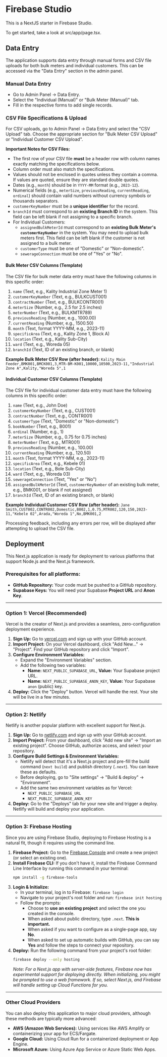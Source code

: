 
# Firebase Studio

This is a NextJS starter in Firebase Studio.

To get started, take a look at src/app/page.tsx.

## Data Entry

The application supports data entry through manual forms and CSV file uploads for both bulk meters and individual customers. This can be accessed via the "Data Entry" section in the admin panel.

### Manual Data Entry
- Go to Admin Panel -> Data Entry.
- Select the "Individual (Manual)" or "Bulk Meter (Manual)" tab.
- Fill in the respective forms to add single records.

### CSV File Specifications & Upload

For CSV uploads, go to Admin Panel -> Data Entry and select the "CSV Upload" tab. Choose the appropriate section for "Bulk Meter CSV Upload" or "Individual Customer CSV Upload".

**Important Notes for CSV Files:**
- The first row of your CSV file **must** be a header row with column names exactly matching the specifications below.
- Column order must also match the specifications.
- Values should not be enclosed in quotes unless they contain a comma. If values are quoted, ensure they are standard double quotes.
- Dates (e.g., `month`) should be in `YYYY-MM` format (e.g., `2023-12`).
- Numerical fields (e.g., `meterSize`, `previousReading`, `currentReading`, `ordinal`) should contain valid numbers without currency symbols or thousands separators.
- `customerKeyNumber` must be a **unique identifier** for the record.
- `branchId` must correspond to an **existing Branch ID** in the system. This field can be left blank if not assigning to a specific branch.
- For Individual Customers:
    - `assignedBulkMeterId` must correspond to an **existing Bulk Meter's `customerKeyNumber`** in the system. You may need to upload bulk meters first. This field can be left blank if the customer is not assigned to a bulk meter.
    - `customerType` must be one of "Domestic" or "Non-domestic".
    - `sewerageConnection` must be one of "Yes" or "No".

#### Bulk Meter CSV Columns (Template)
The CSV file for bulk meter data entry must have the following columns in this specific order:
1.  `name` (Text, e.g., Kality Industrial Zone Meter 1)
2.  `customerKeyNumber` (Text, e.g., BULKCUST001)
3.  `contractNumber` (Text, e.g., BULKCONTR001)
4.  `meterSize` (Number, e.g., 2.5 for 2.5 inches)
5.  `meterNumber` (Text, e.g., BULKMTR789)
6.  `previousReading` (Number, e.g., 1000.00)
7.  `currentReading` (Number, e.g., 1500.50)
8.  `month` (Text, format YYYY-MM, e.g., 2023-11)
9.  `specificArea` (Text, e.g., Kality Zone 1, Block A)
10. `location` (Text, e.g., Kality Sub-City)
11. `ward` (Text, e.g., Woreda 05)
12. `branchId` (Text, ID of an existing branch, or blank)

**Example Bulk Meter CSV Row (after header):**
`Kality Main Feeder,BMK001,BMCK001,3,MTR-BM-K001,10000,10500,2023-11,"Industrial Zone A",Kality,"Woreda 5",1`

#### Individual Customer CSV Columns (Template)
The CSV file for individual customer data entry must have the following columns in this specific order:
1.  `name` (Text, e.g., John Doe)
2.  `customerKeyNumber` (Text, e.g., CUST001)
3.  `contractNumber` (Text, e.g., CONTR001)
4.  `customerType` (Text, "Domestic" or "Non-domestic")
5.  `bookNumber` (Text, e.g., B001)
6.  `ordinal` (Number, e.g., 1)
7.  `meterSize` (Number, e.g., 0.75 for 0.75 inches)
8.  `meterNumber` (Text, e.g., MTR001)
9.  `previousReading` (Number, e.g., 100.00)
10. `currentReading` (Number, e.g., 120.50)
11. `month` (Text, format YYYY-MM, e.g., 2023-11)
12. `specificArea` (Text, e.g., Kebele 01)
13. `location` (Text, e.g., Bole Sub-City)
14. `ward` (Text, e.g., Woreda 03)
15. `sewerageConnection` (Text, "Yes" or "No")
16. `assignedBulkMeterId` (Text, `customerKeyNumber` of an existing bulk meter, e.g., BMK001, or blank if not assigned)
17. `branchId` (Text, ID of an existing branch, or blank)

**Example Individual Customer CSV Row (after header):**
`Jane Smith,CUST002,CONTR002,Domestic,B002,1,0.75,MTR002,120,150,2023-11,"Kebele 02",Arada,"Woreda 1",No,BMK001,2`

Processing feedback, including any errors per row, will be displayed after attempting to upload the CSV file.

## Deployment

This Next.js application is ready for deployment to various platforms that support Node.js and the Next.js framework.

### **Prerequisites for all platforms:**
*   **GitHub Repository:** Your code must be pushed to a GitHub repository.
*   **Supabase Keys:** You will need your Supabase **Project URL** and **Anon Key**.

---

### **Option 1: Vercel (Recommended)**
Vercel is the creator of Next.js and provides a seamless, zero-configuration deployment experience.

1.  **Sign Up:** Go to [vercel.com](https://vercel.com) and sign up with your GitHub account.
2.  **Import Project:** On your Vercel dashboard, click "Add New..." -> "Project". Find your GitHub repository and click "Import".
3.  **Configure Environment Variables:**
    *   Expand the "Environment Variables" section.
    *   Add the following two variables:
        *   **Name:** `NEXT_PUBLIC_SUPABASE_URL`, **Value:** Your Supabase project URL.
        *   **Name:** `NEXT_PUBLIC_SUPABASE_ANON_KEY`, **Value:** Your Supabase `anon` (public) key.
4.  **Deploy:** Click the "Deploy" button. Vercel will handle the rest. Your site will be live in a few minutes.

---

### **Option 2: Netlify**
Netlify is another popular platform with excellent support for Next.js.

1.  **Sign Up:** Go to [netlify.com](https://app.netlify.com/signup) and sign up with your GitHub account.
2.  **Import Project:** From your dashboard, click "Add new site" -> "Import an existing project". Choose GitHub, authorize access, and select your repository.
3.  **Configure Build Settings & Environment Variables:**
    *   Netlify will detect that it's a Next.js project and pre-fill the build command (`next build`) and publish directory (`.next`). You can leave these as defaults.
    *   Before deploying, go to "Site settings" -> "Build & deploy" -> "Environment".
    *   Add the same two environment variables as for Vercel:
        *   `NEXT_PUBLIC_SUPABASE_URL`
        *   `NEXT_PUBLIC_SUPABASE_ANON_KEY`
4.  **Deploy:** Go to the "Deploys" tab for your new site and trigger a deploy. Netlify will build and deploy your application.

---

### **Option 3: Firebase Hosting**
Since you are using Firebase Studio, deploying to Firebase Hosting is a natural fit, though it requires using the command line.

1.  **Firebase Project:** Go to the [Firebase Console](https://console.firebase.google.com/) and create a new project (or select an existing one).
2.  **Install Firebase CLI:** If you don't have it, install the Firebase Command Line Interface by running this command in your terminal:
    ```bash
    npm install -g firebase-tools
    ```
3.  **Login & Initialize:**
    *   In your terminal, log in to Firebase: `firebase login`
    *   Navigate to your project's root folder and run: `firebase init hosting`
    *   Follow the prompts:
        *   Choose to **use an existing project** and select the one you created in the console.
        *   When asked about public directory, type `.next`. **This is important.**
        *   When asked if you want to configure as a single-page app, say **No**.
        *   When asked to set up automatic builds with GitHub, you can say **Yes** and follow the steps to connect your repository.
4.  **Deploy:** Run the following command from your project's root folder:
    ```bash
    firebase deploy --only hosting
    ```
    *Note: For a Next.js app with server-side features, Firebase now has experimental support for deploying directly. When initializing, you might be prompted to use a web framework. If so, select Next.js, and Firebase will handle setting up Cloud Functions for you.*

---

### **Other Cloud Providers**
You can also deploy this application to major cloud providers, although these methods are typically more advanced:
*   **AWS (Amazon Web Services):** Using services like AWS Amplify or containerizing your app for ECS/Fargate.
*   **Google Cloud:** Using Cloud Run for a containerized deployment or App Engine.
*   **Microsoft Azure:** Using Azure App Service or Azure Static Web Apps.
